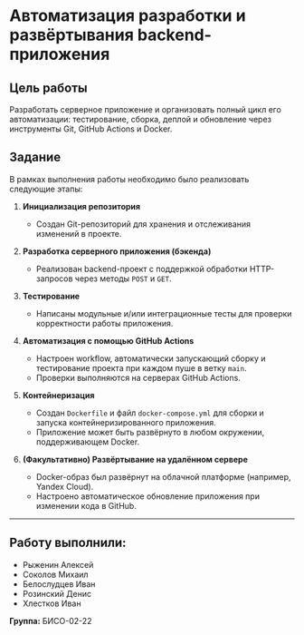 # Автоматизация разработки и развёртывания backend-приложения

## Цель работы

Разработать серверное приложение и организовать полный цикл его автоматизации: тестирование, сборка, деплой и обновление через инструменты Git, GitHub Actions и Docker.

## Задание

В рамках выполнения работы необходимо было реализовать следующие этапы:

1. **Инициализация репозитория**
   - Создан Git-репозиторий для хранения и отслеживания изменений в проекте.

2. **Разработка серверного приложения (бэкенда)**
   - Реализован backend-проект с поддержкой обработки HTTP-запросов через методы `POST` и `GET`.

3. **Тестирование**
   - Написаны модульные и/или интеграционные тесты для проверки корректности работы приложения.

4. **Автоматизация с помощью GitHub Actions**
   - Настроен workflow, автоматически запускающий сборку и тестирование проекта при каждом пуше в ветку `main`.
   - Проверки выполняются на серверах GitHub Actions.

5. **Контейнеризация**
   - Создан `Dockerfile` и файл `docker-compose.yml` для сборки и запуска контейнеризированного приложения.
   - Приложение может быть развёрнуто в любом окружении, поддерживающем Docker.

6. **(Факультативно) Развёртывание на удалённом сервере**
   - Docker-образ был развёрнут на облачной платформе (например, Yandex Cloud).
   - Настроено автоматическое обновление приложения при изменении кода в GitHub.

---

## Работу выполнили:

- Рыженин Алексей  
- Соколов Михаил  
- Белослудцев Иван  
- Розинский Денис  
- Хлестков Иван

**Группа:** БИСО-02-22
